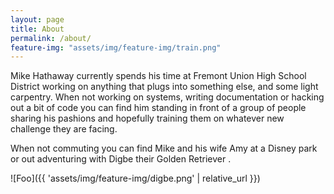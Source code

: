 ```yaml
---
layout: page
title: About
permalink: /about/
feature-img: "assets/img/feature-img/train.png"
---
```


Mike Hathaway currently spends his time at Fremont Union High School District working on anything that plugs into something else, and some light carpentry.  When not working on systems, writing documentation or hacking out a bit of code you can find him standing in front of a group of people sharing his pashions and hopefully training them on whatever new challenge they are facing.

When not commuting you can find Mike and his wife Amy at a Disney park or out adventuring with Digbe their Golden Retriever .

![Foo]({{ 'assets/img/feature-img/digbe.png' | relative_url }})
 

